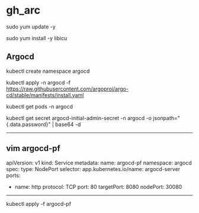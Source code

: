 # gh_arc
sudo yum update -y

sudo yum install -y libicu


## Argocd

kubectl create namespace argocd

kubectl apply -n argocd -f https://raw.githubusercontent.com/argoproj/argo-cd/stable/manifests/install.yaml

kubectl get pods -n argocd

kubectl get secret argocd-initial-admin-secret -n argocd -o jsonpath="{.data.password}" | base64 -d

-----------------
vim argocd-pf
----
apiVersion: v1
kind: Service
metadata:
  name: argocd-pf
  namespace: argocd
spec:
  type: NodePort
  selector:
    app.kubernetes.io/name: argocd-server
  ports:
  - name: http
    protocol: TCP
    port: 80
    targetPort: 8080
    nodePort: 30080


----
kubectl apply -f argocd-pf
